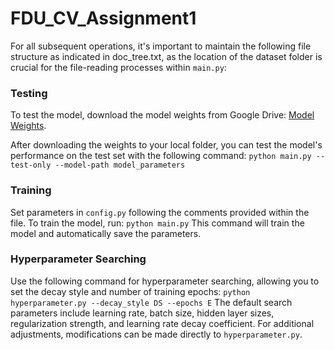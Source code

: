 # FDU_CV_Assignment1
For all subsequent operations, it's important to maintain the following file structure as indicated in doc_tree.txt, as the location of the dataset folder is crucial for the file-reading processes within `main.py`:

### Testing
To test the model, download the model weights from Google Drive:
[Model Weights](https://drive.google.com/drive/folders/1uTwq6ZPBVR2kLWwqin_I10n2ULNaI40I?usp=sharing).

After downloading the weights to your local folder, you can test the model's performance on the test set with the following command: 
```python main.py --test-only --model-path model_parameters```


### Training
Set parameters in `config.py` following the comments provided within the file. To train the model, run: 
```python main.py```
This command will train the model and automatically save the parameters.

### Hyperparameter Searching
Use the following command for hyperparameter searching, allowing you to set the decay style and number of training epochs: 
```python hyperparameter.py --decay_style DS --epochs E```
The default search parameters include learning rate, batch size, hidden layer sizes, regularization strength, and learning rate decay coefficient. For additional adjustments, modifications can be made directly to `hyperparameter.py`.





